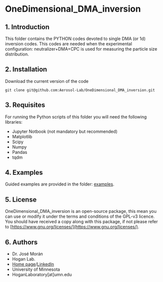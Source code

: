 # OneDimensional_DMA_inversion

## 1. Introduction

This folder contains the PYTHON codes devoted to single DMA (or 1d) inversion codes. This codes are needed when the experimental configuration: neutralizer+DMA+CPC is used for measuring the particle size distribution.

## 2. Installation

Download the current version of the code

    git clone git@github.com:Aerosol-Lab/OneDimensional_DMA_inversion.git
    
## 3. Requisites

For running the Python scripts of this folder you will need the following libraries:
* Jupyter Notbook (not mandatory but recommended)
* Matplotlib
* Scipy
* Numpy
* Pandas
* tqdm

## 4. Examples

Guided examples are provided in the folder: [examples](https://github.com/Aerosol-Lab/OneDimensional_DMA_inversion/tree/main/Python/Examples).

## 5. License

OneDimensional_DMA_inversion is an open-source package, this mean you can use or modify it under the terms and conditions of the GPL-v3 licence. You should have received a copy along with this package, if not please refer to [https://www.gnu.org/licenses/](https://www.gnu.org/licenses/).

## 6. Authors

* Dr. José Morán
* Hogan Lab.
* [Home page](https://hoganlab.umn.edu/)/[LinkedIn](https://www.linkedin.com/in/hogan-lab-994a3a246/)
* University of Minnesota
* HoganLaboratory[at]umn.edu
